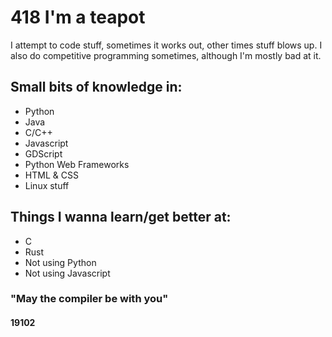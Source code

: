 # 418 I'm a teapot

I attempt to code stuff, sometimes it works out, other times stuff blows up.
I also do competitive programming sometimes, although I'm mostly bad at it.


## Small bits of knowledge in:
- Python
- Java
- C/C++
- Javascript
- GDScript
- Python Web Frameworks
- HTML & CSS
- Linux stuff

## Things I wanna learn/get better at:
- C
- Rust
- Not using Python
- Not using Javascript

### "May the compiler be with you"
#### 19102
